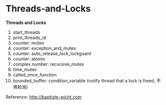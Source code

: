 # Threads-and-Locks
<b>Threads and Locks</b><br>

1. start_threads
2. print_threads_id
3. counter: mutex
4. counter: exception_and_mutex
5. counter: auto_release_lock_lockguard
6. counter: atomic
7. complex number: recursive_mutex
8. time_mutex
9. called_once_function
10. bounded_buffer: condition_variable (notify thread that a lock is freed, 不用轮询)

Reference: http://baptiste-wicht.com

